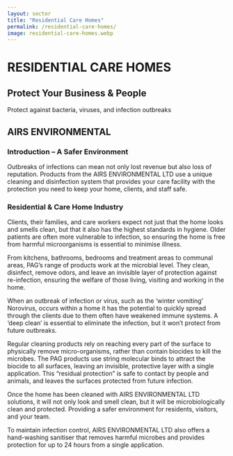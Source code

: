 ```yaml
---
layout: sector
title: "Residential Care Homes"
permalink: /residential-care-homes/
image: residential-care-homes.webp
---
```


# RESIDENTIAL CARE HOMES
## Protect Your Business & People
Protect against bacteria, viruses, and infection outbreaks

## AIRS ENVIRONMENTAL

### Introduction – A Safer Environment
Outbreaks of infections can mean not only lost revenue but also loss of reputation. Products from the AIRS ENVIRONMENTAL LTD use a unique cleaning and disinfection system that provides your care facility with the protection you need to keep your home, clients, and staff safe.

### Residential & Care Home Industry
Clients, their families, and care workers expect not just that the home looks and smells clean, but that it also has the highest standards in hygiene. Older patients are often more vulnerable to infection, so ensuring the home is free from harmful microorganisms is essential to minimise illness.

From kitchens, bathrooms, bedrooms and treatment areas to communal areas, PAG’s range of products work at the microbial level. They clean, disinfect, remove odors, and leave an invisible layer of protection against re-infection, ensuring the welfare of those living, visiting and working in the home.

When an outbreak of infection or virus, such as the ‘winter vomiting’ Norovirus, occurs within a home it has the potential to quickly spread through the clients due to them often have weakened immune systems. A ‘deep clean’ is essential to eliminate the infection, but it won’t protect from future outbreaks.

Regular cleaning products rely on reaching every part of the surface to physically remove micro-organisms, rather than contain biocides to kill the microbes. The PAG products use string molecular binds to attract the biocide to all surfaces, leaving an invisible, protective layer with a single application. This “residual protection” is safe to contact by people and animals, and leaves the surfaces protected from future infection.

Once the home has been cleaned with AIRS ENVIRONMENTAL LTD solutions, it will not only look and smell clean, but it will be microbiologically clean and protected. Providing a safer environment for residents, visitors, and your team.
 
To maintain infection control, AIRS ENVIRONMENTAL LTD also offers a hand-washing sanitiser that removes harmful microbes and provides protection for up to 24 hours from a single application.